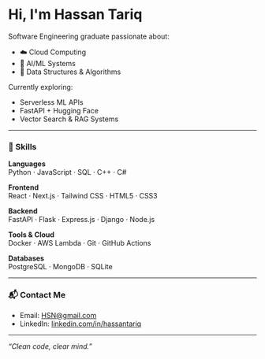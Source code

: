 # Hi, I'm Hassan Tariq 

Software Engineering graduate passionate about:
- ☁️ Cloud Computing
- 🤖 AI/ML Systems
- 🧩 Data Structures & Algorithms

Currently exploring:
- Serverless ML APIs  
- FastAPI + Hugging Face  
- Vector Search & RAG Systems

---

### 🧠 Skills

**Languages**  
Python · JavaScript · SQL · C++ · C#

**Frontend**  
React · Next.js · Tailwind CSS · HTML5 · CSS3

**Backend**  
FastAPI · Flask · Express.js · Django · Node.js

**Tools & Cloud**  
Docker · AWS Lambda · Git · GitHub Actions

**Databases**  
PostgreSQL · MongoDB · SQLite

---

### 📬 Contact Me

- Email: [HSN@gmail.com](mailto:hassanedu124@gmail.com)  
- LinkedIn: [linkedin.com/in/hassantariq](https://www.linkedin.com/in/hassan-tariq-3367a6220/)

---

<i>“Clean code, clear mind.”</i>

